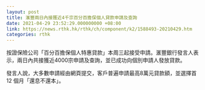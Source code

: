 ```yaml
---
layout: post
title: 滙豐兩日內接獲近4千宗百分百擔保個人貸款申請及查詢
date: 2021-04-29 23:52:29.000000000 +08:00
link: https://news.rthk.hk/rthk/ch/component/k2/1588493-20210429.htm
categories: rthk
---
```


按證保險公司「百分百擔保個人特惠貸款」本周三起接受申請。滙豐銀行發言人表示，兩日內共接獲近4000宗申請及查詢，並已成功向個別申請人發放貸款。

發言人說，大多數申請經由網頁提交，客戶普遍申請最高8萬元貸款額，並選擇首12 個月「還息不還本」。
